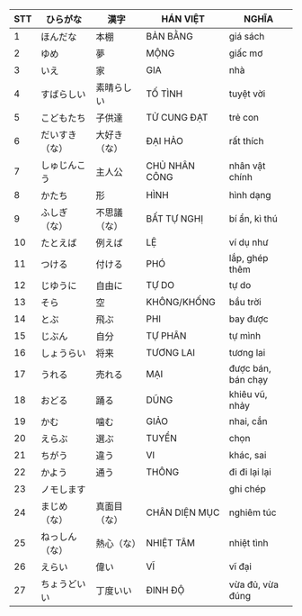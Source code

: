 |STT|ひらがな|漢字|HÁN VIỆT|NGHĨA
|---|----|---|---|---|
1|ほんだな|本棚|BẢN BẰNG|giá sách|
2|ゆめ|夢|MỘNG|giấc mơ|
3|いえ|家|GIA|nhà|
4|すばらしい|素晴らしい|TỐ TÌNH|tuyệt vời|
5|こどもたち|子供達|TỬ CUNG ĐẠT|trẻ con|
6|だいすき（な）|大好き（な）|ĐẠI HẢO|rất thích|
7|しゅじんこう|主人公|CHỦ NHÂN CÔNG|nhân vật chính|
8|かたち|形|HÌNH|hình dạng|
9|ふしぎ（な）|不思議（な）|BẤT TỰ NGHỊ|bí ẩn, kì thú|
10|たとえば|例えば|LỆ|ví dụ như|
11|つける|付ける|PHÓ|lắp, ghép thêm|
12|じゆうに|自由に|TỰ DO|tự do|
13|そら|空|KHÔNG/KHỐNG|bầu trời|
14|とぶ|飛ぶ|PHI|bay được|
15|じぶん|自分|TỰ PHÂN|tự mình|
16|しょうらい|将来|TƯƠNG LAI|tương lai|
17|うれる|売れる|MẠI|được bán, bán chạy|
18|おどる|踊る|DŨNG|khiêu vũ, nhảy|
19|かむ|噛む|GIẢO|nhai, cắn|
20|えらぶ|選ぶ|TUYỂN|chọn|
21|ちがう|違う|VI|khác, sai|
22|かよう|通う|THÔNG|đi đi lại lại|
23|ノモします|||ghi chép|
24|まじめ（な）|真面目（な）|CHÂN DIỆN MỤC|nghiêm túc|
25|ねっしん（な）|熱心（な）|NHIỆT TÂM|nhiệt tình|
26|えらい|偉い|VĨ|vĩ đại|
27|ちょうどいい|丁度いい|ĐINH ĐỘ|vừa đủ, vừa đúng|